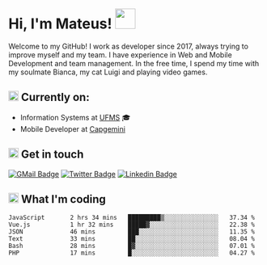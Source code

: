 # Hi, I'm Mateus! <img src="https://media.giphy.com/media/Lp2DXaHwco9FK/giphy.gif" width="40" height="40" />

Welcome to my GitHub! I work as developer since 2017, always trying to improve myself and my team. I have experience in Web and Mobile Development and team management. In the free time, I spend my time with my soulmate Bianca, my cat Luigi and playing video games.

## <img src="https://github.githubassets.com/images/icons/emoji/unicode/1f469-1f4bb.png" width="20" height="20" /> Currently on:
- Information Systems at [UFMS](https://www.ufms.br) :mortar_board:
- Mobile Developer at [Capgemini](https://www.capgemini.com)

## <img src="https://github.githubassets.com/images/icons/emoji/unicode/2615.png" width="20" height="20"/> Get in touch
[![GMail Badge](https://img.shields.io/badge/Gmail-D14836?style=for-the-badge&logo=gmail&logoColor=white&link=http://mailto:mateusragazzi.b@gmail.com)](http://malito:mateusragazzi.b@gmail.com)
[![Twitter Badge](https://img.shields.io/badge/Twitter-1DA1F2?style=for-the-badge&logo=twitter&logoColor=white&link=https://twitter.com/r_mateus39)](https://twitter.com/r_mateus39)
[![Linkedin Badge](https://img.shields.io/badge/LinkedIn-0077B5?style=for-the-badge&logo=linkedin&logoColor=white&link=https://www.linkedin.com/in/mateus-ragazzi/)](https://www.linkedin.com/in/mateus-ragazzi/)

## <img src="https://github.githubassets.com/images/icons/emoji/unicode/1f4ca.png" width="20" height="20"/> What I'm coding

<!--START_SECTION:waka-->

```text
JavaScript       2 hrs 34 mins   █████████▒░░░░░░░░░░░░░░░   37.34 %
Vue.js           1 hr 32 mins    █████▓░░░░░░░░░░░░░░░░░░░   22.38 %
JSON             46 mins         ███░░░░░░░░░░░░░░░░░░░░░░   11.35 %
Text             33 mins         ██░░░░░░░░░░░░░░░░░░░░░░░   08.04 %
Bash             28 mins         █▓░░░░░░░░░░░░░░░░░░░░░░░   07.01 %
PHP              17 mins         █░░░░░░░░░░░░░░░░░░░░░░░░   04.27 %
```

<!--END_SECTION:waka-->
